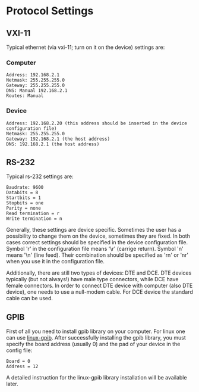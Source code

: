 # Protocol Settings

## VXI-11
Typical ethernet (via vxi-11; turn on it on the device) settings are:

### Computer

    Address: 192.168.2.1
    Netmask: 255.255.255.0
    Gateway: 255.255.255.0
    DNS: Manual 192.168.2.1
    Routes: Manual

### Device

    Address: 192.168.2.20 (this address should be inserted in the device configuration file)
    Netmask: 255.255.255.0
    Gateway: 192.168.2.1 (the host address)
    DNS: 192.168.2.1 (the host address)

## RS-232
Typical rs-232 settings are:
    
    Baudrate: 9600
    Databits = 8
    Startbits = 1
    Stopbits = one
    Parity = none
    Read termination = r
    Write termination = n

Generally, these settings are device specific. Sometimes the user has a possibility to change them on the device, sometimes they are fixed. In both cases correct settings should be specified in the device configuration file. Symbol 'r' in the configuration file means '\r' (carrige return). Symbol 'n' means '\n' (line feed). Their combination should be specified as 'rn' or 'nr' when you use it in the configuration file.

Additionally, there are still two types of devices: DTE and DCE. DTE devices typically (but not always!) have male type connectors, while DCE have female connectors. In order to connect DTE device with computer (also DTE device), one needs to use a null-modem cable. For DCE device the standard cable can be used.

## GPIB
First of all you need to install gpib library on your computer. For linux one can use [linux-gpib](https://linux-gpib.sourceforge.io/). After successfully installing the gpib library, you must specify the board address (usually 0) and the pad of your device in the config file:
    
    Board = 0
    Address = 12

A detailed instruction for the linux-gpib library installation will be available later.